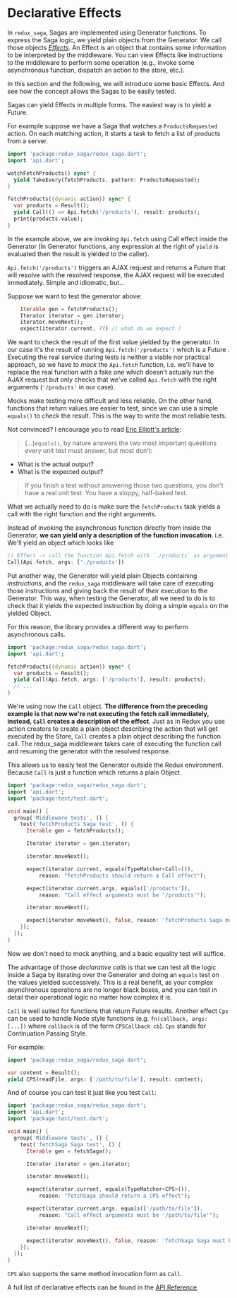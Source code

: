 # Declarative Effects

In `redux_saga`, Sagas are implemented using Generator functions. To express the Saga logic, we yield plain objects from the Generator. We call those objects [*Effects*](/doc/effects/README.md). An Effect is an object that contains some information to be interpreted by the middleware. You can view Effects like instructions to the middleware to perform some operation (e.g., invoke some asynchronous function, dispatch an action to the store, etc.).

In this section and the following, we will introduce some basic Effects. And see how the concept allows the Sagas to be easily tested.

Sagas can yield Effects in multiple forms. The easiest way is to yield a Future.

For example suppose we have a Saga that watches a `ProductsRequested` action. On each matching action, it starts a task to fetch a list of products from a server.

```dart
import 'package:redux_saga/redux_saga.dart';
import 'api.dart';

watchFetchProducts() sync* {
  yield TakeEvery(fetchProducts, pattern: ProductsRequested);
}

fetchProducts({dynamic action}) sync* {
  var products = Result();
  yield Call(() => Api.fetch('/products'), result: products);
  print(products.value);
}
```

In the example above, we are invoking `Api.fetch` using Call effect inside the Generator (In Generator functions, any expression at the right of `yield` is evaluated then the result is yielded to the caller).

`Api.fetch('/products')` triggers an AJAX request and returns a Future that will resolve with the resolved response, the AJAX request will be executed immediately. Simple and idiomatic, but...

Suppose we want to test the generator above:

```dart
    Iterable gen = fetchProducts();
    Iterator iterator = gen.iterator;
    iterator.moveNext();
    expect(iterator.current, ??) // what do we expect ?
```

We want to check the result of the first value yielded by the generator. In our case it's the result of running `Api.fetch('/products')` which is a Future . Executing the real service during tests is neither a viable nor practical approach, so we have to *mock* the `Api.fetch` function, i.e. we'll have to replace the real function with a fake one which doesn't actually run the AJAX request but only checks that we've called `Api.fetch` with the right arguments (`'/products'` in our case).

Mocks make testing more difficult and less reliable. On the other hand, functions that return values are easier to test, since we can use a simple `equals()` to check the result. This is the way to write the most reliable tests.

Not convinced? I encourage you to read [Eric Elliott's article](https://medium.com/javascript-scene/what-every-unit-test-needs-f6cd34d9836d#.4ttnnzpgc):

> (...)`equals()`, by nature answers the two most important questions every unit test must answer,
but most don’t:
- What is the actual output?
- What is the expected output?
>
> If you finish a test without answering those two questions, you don’t have a real unit test. You have a sloppy, half-baked test.

What we actually need to do is make sure the `fetchProducts` task yields a call with the right function and the right arguments.

Instead of invoking the asynchronous function directly from inside the Generator, **we can yield only a description of the function invocation**. i.e. We'll yield an object which looks like

```dart
// Effect -> call the function Api.fetch with `./products` as argument
Call(Api.fetch, args: ['./products'])
```

Put another way, the Generator will yield plain Objects containing *instructions*, and the `redux_saga` middleware will take care of executing those instructions and giving back the result of their execution to the Generator. This way, when testing the Generator, all we need to do is to check that it yields the expected instruction by doing a simple `equals` on the yielded Object.

For this reason, the library provides a different way to perform asynchronous calls.

```dart
import 'package:redux_saga/redux_saga.dart';
import 'api.dart';

fetchProducts({dynamic action}) sync* {
  var products = Result();
  yield Call(Api.fetch, args: ['/products'], result: products);
  // ...
}
```

We're using now the `Call` object. **The difference from the preceding example is that now we're not executing the fetch call immediately, instead, `Call` creates a description of the effect**. Just as in Redux you use action creators to create a plain object describing the action that will get executed by the Store, `Call` creates a plain object describing the function call. The redux_saga middleware takes care of executing the function call and resuming the generator with the resolved response.

This allows us to easily test the Generator outside the Redux environment. Because `Call` is just a function which returns a plain Object.

```dart
import 'package:redux_saga/redux_saga.dart';
import 'api.dart';
import 'package:test/test.dart';

void main() {
  group('Middleware tests', () {
    test('fetchProducts Saga test', () {
      Iterable gen = fetchProducts();

      Iterator iterator = gen.iterator;

      iterator.moveNext();

      expect(iterator.current, equals(TypeMatcher<Call>()),
          reason: "fetchProducts should return a Call effect");

      expect(iterator.current.args, equals(['/products']),
          reason: "Call effect arguments must be '/products'");

      iterator.moveNext();

      expect(iterator.moveNext(), false, reason: 'fetchProducts Saga must be done');
    });
  });
}
```

Now we don't need to mock anything, and a basic equality test will suffice.

The advantage of those *declarative calls* is that we can test all the logic inside a Saga by iterating over the Generator and doing an `equals` test on the values yielded successively. This is a real benefit, as your complex asynchronous operations are no longer black boxes, and you can test in detail their operational logic no matter how complex it is.

`Call` is well suited for functions that return Future results. Another effect `Cps` can be used to handle Node style functions (e.g. `fn(callback, args: [...])` where `callback` is of the form `CPSCallback cb`). `Cps` stands for Continuation Passing Style.

For example:

```dart
import 'package:redux_saga/redux_saga.dart';

var content = Result();
yield CPS(readFile, args: ['/path/to/file'], result: content);
```

And of course you can test it just like you test `Call`:

```dart
import 'package:redux_saga/redux_saga.dart';
import 'api.dart';
import 'package:test/test.dart';

void main() {
  group('Middleware tests', () {
    test('fetchSaga Saga test', () {
      Iterable gen = fetchSaga();

      Iterator iterator = gen.iterator;

      iterator.moveNext();

      expect(iterator.current, equals(TypeMatcher<CPS>()),
          reason: "fetchSaga should return a CPS effect");

      expect(iterator.current.args, equals(['/path/to/file']),
          reason: "Call effect arguments must be '/path/to/file'");

      iterator.moveNext();

      expect(iterator.moveNext(), false, reason: 'fetchSaga Saga must be done');
    });
  });
}
```

`CPS` also supports the same method invocation form as `Call`.

A full list of declarative effects can be found in the [API Reference](https://pub.dev/documentation/redux_saga).

